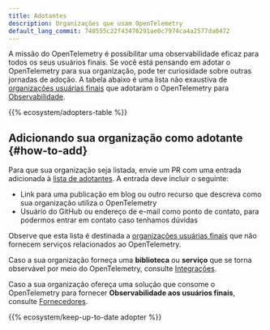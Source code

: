```yaml
---
title: Adotantes
description: Organizações que usam OpenTelemetry
default_lang_commit: 748555c22f43476291ae0c7974ca4a2577da0472
---
```


A missão do OpenTelemetry é possibilitar uma observabilidade eficaz para todos
os seus usuários finais. Se você está pensando em adotar o OpenTelemetry para
sua organização, pode ter curiosidade sobre outras jornadas de adoção. A tabela
abaixo é uma lista não exaustiva de
[organizações usuárias finais](https://www.cncf.io/enduser/) que adotaram o
OpenTelemetry para [Observabilidade](/docs/concepts/observability-primer/).

{{% ecosystem/adopters-table %}}

## Adicionando sua organização como adotante {#how-to-add}

Para que sua organização seja listada, envie um PR com uma entrada adicionada à
[lista de adotantes]. A entrada deve incluir o seguinte:

- Link para uma publicação em blog ou outro recurso que descreva como sua
  organização utiliza o OpenTelemetry
- Usuário do GitHub ou endereço de e-mail como ponto de contato, para podermos
  entrar em contato caso tenhamos dúvidas

Observe que esta lista é destinada a
[organizações usuárias finais](https://www.cncf.io/enduser/) que não fornecem
serviços relacionados ao OpenTelemetry.

Caso a sua organização forneça uma **biblioteca** ou **serviço** que se torna
observável por meio do OpenTelemetry, consulte
[Integrações](/ecosystem/integrations/).

Caso a sua organização ofereça uma solução que consome o OpenTelemetry para
fornecer **Observabilidade aos usuários finais**, consulte
[Fornecedores](/ecosystem/vendors).

{{% ecosystem/keep-up-to-date adopter %}}

[lista de adotantes]:
  https://github.com/open-telemetry/opentelemetry.io/tree/main/data/ecosystem/adopters.yaml
